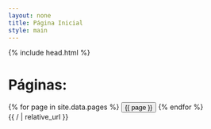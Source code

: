 ```yaml
---
layout: none
title: Página Inicial
style: main
---
```


{% include head.html %}
<body>
  <h1>Páginas:</h1>
  <div class="centralizado">
    {% for page in site.data.pages %}
      <a href="{{ / | relative_url }}{{ page | downcase | replace: " ", "_" }}/"><button>{{ page }}</button></a>
    {% endfor %}
  </div>
{{ / | relative_url }}
</body>
